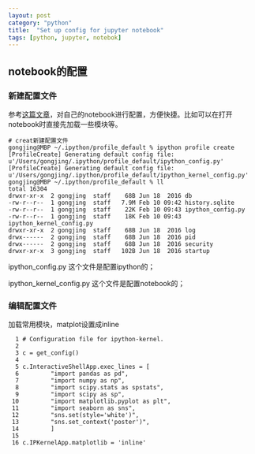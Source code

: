 ```yaml
---
layout: post
category: "python"
title:  "Set up config for jupyter notebook"
tags: [python, jupyter, notebok]
---
```


## notebook的配置

### 新建配置文件

参考[这篇文章](https://segmentfault.com/a/1190000009305646)，对自己的notebook进行配置，方便快捷。比如可以在打开notebook时直接先加载一些模块等。

~~~
# creat新建配置文件
gongjing@MBP ~/.ipython/profile_default % ipython profile create
[ProfileCreate] Generating default config file: u'/Users/gongjing/.ipython/profile_default/ipython_config.py'
[ProfileCreate] Generating default config file: u'/Users/gongjing/.ipython/profile_default/ipython_kernel_config.py'
gongjing@MBP ~/.ipython/profile_default % ll
total 16304
drwxr-xr-x  2 gongjing  staff    68B Jun 18  2016 db
-rw-r--r--  1 gongjing  staff   7.9M Feb 10 09:42 history.sqlite
-rw-r--r--  1 gongjing  staff    22K Feb 10 09:43 ipython_config.py
-rw-r--r--  1 gongjing  staff    18K Feb 10 09:43 ipython_kernel_config.py
drwxr-xr-x  2 gongjing  staff    68B Jun 18  2016 log
drwx------  2 gongjing  staff    68B Jun 18  2016 pid
drwx------  2 gongjing  staff    68B Jun 18  2016 security
drwxr-xr-x  3 gongjing  staff   102B Jun 18  2016 startup
~~~

ipython_config.py 这个文件是配置ipython的；

ipython_kernel_config.py 这个文件是配置notebook的；

### 编辑配置文件

加载常用模块，matplot设置成inline

~~~
  1 # Configuration file for ipython-kernel.
  2
  3 c = get_config()
  4
  5 c.InteractiveShellApp.exec_lines = [
  6         "import pandas as pd",
  7         "import numpy as np",
  8         "import scipy.stats as spstats",
  9         "import scipy as sp",
 10         "import matplotlib.pyplot as plt",
 11         "import seaborn as sns",
 12         "sns.set(style='white')",
 13         "sns.set_context('poster')",
 14         ]
 15
 16 c.IPKernelApp.matplotlib = 'inline'
~~~
